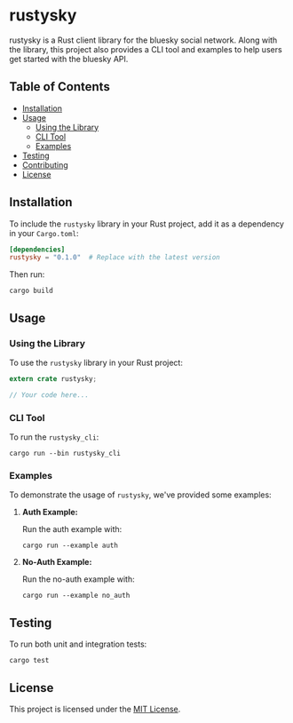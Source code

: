 # rustysky

rustysky is a Rust client library for the bluesky social network. Along with the library, this project also provides a CLI tool and examples to help users get started with the bluesky API.

## Table of Contents

- [Installation](#installation)
- [Usage](#usage)
  - [Using the Library](#using-the-library)
  - [CLI Tool](#cli-tool)
  - [Examples](#examples)
- [Testing](#testing)
- [Contributing](#contributing)
- [License](#license)

## Installation

To include the `rustysky` library in your Rust project, add it as a dependency in your `Cargo.toml`:

```toml
[dependencies]
rustysky = "0.1.0"  # Replace with the latest version
```

Then run:

```
cargo build
```

## Usage

### Using the Library

To use the `rustysky` library in your Rust project:

```rust
extern crate rustysky;

// Your code here...
```

### CLI Tool

To run the `rustysky_cli`:

```
cargo run --bin rustysky_cli
```

### Examples

To demonstrate the usage of `rustysky`, we've provided some examples:

1. **Auth Example:**

   Run the auth example with:

   ```
   cargo run --example auth
   ```

2. **No-Auth Example:**

   Run the no-auth example with:

   ```
   cargo run --example no_auth
   ```

## Testing

To run both unit and integration tests:

```
cargo test
```

## License

This project is licensed under the [MIT License](LICENSE.md).
```
